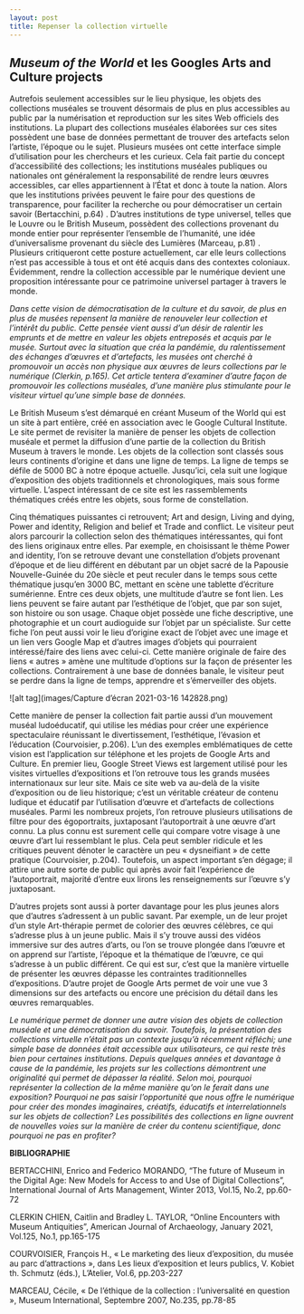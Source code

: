 ```yaml
---
layout: post
title: Repenser la collection virtuelle
---
```

## *Museum of the World* et les Googles Arts and Culture projects

Autrefois seulement accessibles sur le lieu physique, les objets des collections muséales se trouvent désormais de plus en plus accessibles au public par la numérisation et reproduction sur les sites Web officiels des institutions. La plupart des collections muséales élaborées sur ces sites possèdent une base de données permettant de trouver des artefacts selon l’artiste, l’époque ou le sujet. Plusieurs musées ont cette interface simple d’utilisation pour les chercheurs et les curieux. Cela fait partie du concept d’accessibilité des collections; les institutions muséales publiques ou nationales ont généralement la responsabilité de rendre leurs œuvres accessibles, car elles appartiennent à l’État et donc à toute la nation. Alors que les institutions privées peuvent le faire pour des questions de transparence, pour faciliter la recherche ou pour démocratiser un certain savoir (Bertacchini, p.64) . D’autres institutions de type universel, telles que le Louvre ou le British Museum, possèdent des collections provenant du monde entier pour représenter l’ensemble de l’humanité, une idée d’universalisme provenant du siècle des Lumières (Marceau, p.81) . Plusieurs critiqueront cette posture actuellement, car elle leurs collections n’est pas accessible à tous et ont été acquis dans des contextes coloniaux. Évidemment, rendre la collection accessible par le numérique devient une proposition intéressante pour ce patrimoine universel partager à travers le monde.

*Dans cette vision de démocratisation de la culture et du savoir, de plus en plus de musées repensent la manière de renouveler leur collection et l’intérêt du public. Cette pensée vient aussi d’un désir de ralentir les emprunts et de mettre en valeur les objets entreposés et acquis par le musée. Surtout avec la situation que créa la pandémie, du ralentissement des échanges d’œuvres et d’artefacts, les musées ont cherché à promouvoir un accès non physique aux œuvres de leurs collections par le numérique (Clerkin, p.165). Cet article tentera d’examiner d’autre façon de promouvoir les collections muséales, d’une manière plus stimulante pour le visiteur virtuel qu’une simple base de données.* 

Le British Museum s’est démarqué en créant Museum of the World qui est un site à part entière, créé en association avec le Google Cultural Institute. Le site permet de revisiter la manière de penser les objets de collection muséale et permet la diffusion d’une partie de la collection du British Museum à travers le monde. Les objets de la collection sont classés sous leurs continents d’origine et dans une ligne de temps. La ligne de temps se défile de 5000 BC à notre époque actuelle. Jusqu’ici, cela suit une logique d’exposition des objets traditionnels et chronologiques, mais sous forme virtuelle. L’aspect intéressant de ce site est les rassemblements thématiques créés entre les objets, sous forme de constellation. 

Cinq thématiques puissantes ci retrouvent; Art and design, Living and dying, Power and identity, Religion and belief et Trade and conflict. Le visiteur peut alors parcourir la collection selon des thématiques intéressantes, qui font des liens originaux entre elles. Par exemple, en choisissant le thème Power and identity, l’on se retrouve devant une constellation d’objets provenant d’époque et de lieu différent en débutant par un objet sacré de la Papousie Nouvelle-Guinée du 20e siècle et peut reculer dans le temps sous cette thématique jusqu’en 3000 BC, mettant en scène une tablette d’écriture sumérienne. Entre ces deux objets, une multitude d’autre se font lien. Les liens peuvent se faire autant par l’esthétique de l’objet, que par son sujet, son histoire ou son usage. Chaque objet possède une fiche descriptive, une photographie et un court audioguide sur l’objet par un spécialiste. Sur cette fiche l’on peut aussi voir le lieu d’origine exact de l’objet avec une image et un lien vers Google Map et d’autres images d’objets qui pourraient intéressé/faire des liens avec celui-ci. Cette manière originale de faire des liens « autres » amène une multitude d’options sur la façon de présenter les collections. Contrairement à une base de données banale, le visiteur peut se perdre dans la ligne de temps, apprendre et s’émerveiller des objets.

![alt tag](images/Capture d’écran 2021-03-16 142828.png)

Cette manière de penser la collection fait partie aussi d’un mouvement muséal ludoéducatif, qui utilise les médias pour créer une expérience spectaculaire réunissant le divertissement, l’esthétique, l’évasion et l’éducation (Courvoisier, p.206). L’un des exemples emblématiques de cette vision est l’application sur téléphone et les projets de Google Arts and Culture. En premier lieu, Google Street Views est largement utilisé pour les visites virtuelles d’expositions et l’on retrouve tous les grands musées internationaux sur leur site. Mais ce site web va au-delà de la visite d’exposition ou de lieu historique; c’est un véritable créateur de contenu ludique et éducatif par l’utilisation d’œuvre et d’artefacts de collections muséales. Parmi les nombreux projets, l’on retrouve plusieurs utilisations de filtre pour des égoportraits, juxtaposant l’autoportrait à une œuvre d’art connu. La plus connu est surement celle qui compare votre visage à une œuvre d’art lui ressemblant le plus. Cela peut sembler ridicule et les critiques peuvent dénoter le caractère un peu  « dysneifiant » de cette pratique (Courvoisier, p.204). Toutefois, un aspect important s’en dégage; il attire une autre sorte de public qui après avoir fait l’expérience de l’autoportrait, majorité d’entre eux lirons les renseignements sur l’œuvre s’y juxtaposant. 

D’autres projets sont aussi à porter davantage pour les plus jeunes alors que d’autres s’adressent à un public savant. Par exemple, un de leur projet d’un style Art-thérapie permet de colorier des œuvres célèbres, ce qui s’adresse plus à un jeune public. Mais il s’y trouve aussi des vidéos immersive sur des autres d’arts, ou l’on se trouve plongée dans l’œuvre et on apprend sur l’artiste, l’époque et la thématique de l’œuvre, ce qui s’adresse à un public différent. Ce qui est sur, c’est que la manière virtuelle de présenter les œuvres dépasse les contraintes traditionnelles d’expositions. D’autre projet de Google Arts permet de voir une vue 3 dimensions sur des artefacts ou encore une précision du détail dans les œuvres remarquables. 

*Le numérique permet de donner une autre vision des objets de collection muséale et une démocratisation du savoir. Toutefois, la présentation des collections virtuelle n’était pas un contexte jusqu’à récemment réfléchi; une simple base de données était accessible aux utilisateurs, ce qui reste très bien pour certaines institutions. Depuis quelques années et davantage à cause de la pandémie, les projets sur les collections démontrent une originalité qui permet de dépasser la réalité. Selon moi, pourquoi représenter la collection de la même manière qu’on le ferait dans une exposition? Pourquoi ne pas saisir l’opportunité que nous offre le numérique pour créer des mondes imaginaires, créatifs, éducatifs et interrelationnels sur les objets de collection? Les possibilités des collections en ligne ouvrent de nouvelles voies sur la manière de créer du contenu scientifique, donc pourquoi ne pas en profiter?*

**BIBLIOGRAPHIE**

BERTACCHINI, Enrico and Federico MORANDO, “The future of Museum in the Digital Age: New Models for Access to and Use of Digital Collections”, International Journal of Arts Management, Winter 2013, Vol.15, No.2, pp.60-72

CLERKIN CHIEN, Caitlin and Bradley L. TAYLOR, “Online Encounters with Museum Antiquities”, American Journal of Archaeology, January 2021, Vol.125, No.1, pp.165-175

COURVOISIER, François H., « Le marketing des lieux d’exposition, du musée au parc d’attractions », dans Les lieux d’exposition et leurs publics, V. Kobiet th. Schmutz (éds.), L’Atelier, Vol.6, pp.203-227

MARCEAU, Cécile, « De l’éthique de la collection : l’universalité en question », Museum International, Septembre 2007, No.235, pp.78-85
